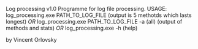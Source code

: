 Log processing v1.0
Programme for log file processing.
USAGE: log_processing.exe PATH_TO_LOG_FILE   (output is 5 methotds which lasts longest)
*OR* log_processing.exe PATH_TO_LOG_FILE -a (all)   (output of methods and stats)
*OR* log_processing.exe -h (help)

by Vincent Orlovsky

